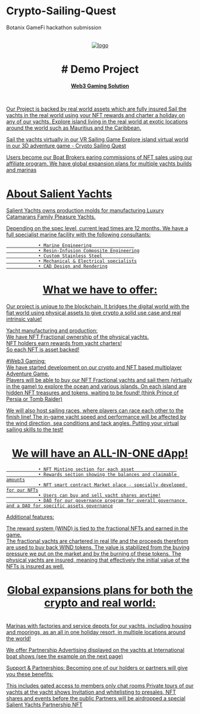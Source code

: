 # Crypto-Sailing-Quest
Botanix GameFi hackathon submission


<p align="center">
<br />
<a href="https://salientyachts.com"><img src="https://salientyachts.com/Documents/CryptoSailing.jpg"  alt="logo"/></a>
<br />
</p>
<h1 align="center"># Demo Project</h1>
<a href="https://drive.google.com/drive/folders/1PHaVmj1rnaGBZ5tSaZYh1w0oXYDyoekj?usp=sharing">
<p align="center">


</p>
<p align="center"><strong>Web3 Gaming Solution</strong></p>
<br />



Our Project is backed by real world assets which are fully insured
Sail the yachts in the real world using your NFT rewards and charter a holiday on any of our yachts.
Explore island living in the real world at exotic locations around the world such as Mauritius and the Caribbean.

Sail the yachts virtually in our VR Sailing Game
Explore island virtual world in our 3D adventure game - Crypto Sailing Quest

Users become our Boat Brokers earing commissions of NFT sales using our affiliate program.
We have global expansion plans for multiple yachts builds and marinas

# About Salient Yachts
Salient Yachts owns production molds for manufacturing Luxury Catamarans Family Pleasure Yachts.

Depending on the spec level, current lead times are 12 months.
We have a full specialist marine facility with the following consultants:

				• Marine Engineering				
				• Resin-Infusion Composite Engineering
				• Custom Stainless Steel			
				• Mechanical & Electrical specialists
				• CAD Design and Rendering


</p>

<h1 align="center">What we have to offer:</h1>

Our project is unique to the blockchain.
It bridges the digital world with the fiat world using physical assets to give crypto a solid use case and real intrinsic value!

Yacht manufacturing and production:<br />
We have NFT Fractional ownership of the physical yachts. <br />
NFT holders earn rewards from yacht charters!<br />
So each NFT is asset backed!<br />

#Web3 Gaming:<br />
We have started development on our crypto and NFT based multiplayer Adventure Game. </br>
Players will be able to buy our NFT Fractional yachts and sail them (virtually in the game) to explore the ocean and various islands.
On each island are hidden NFT treasures and tokens, waiting to be found! 
(think Prince of Persia or Tomb Raider)

We will also host sailing races, where players can race each other to the finish line!
The in-game yacht speed and performance will be affected by the wind direction, sea conditions and tack angles.
Putting your virtual sailing skills to the test! 

<h1 align="center"> We will have an ALL-IN-ONE dApp! </h1>

				• NFT Minting section for each asset				
				• Rewards section showing the balances and claimable amounts
				• NFT smart contract Market place - specially developed for our NFTs
				• Users can buy and sell yacht shares anytime!
				• DAO for our governance program for overall governance and a DAO for specific assets governance
        

Additional features:<br />

The reward system (WIND) is tied to the fractional NFTs and earned in the game.<br />
The fractional yachts are chartered in real life and the proceeds therefrom are used to buy back WIND tokens.
The value is stabilized from the buying pressure we put on the market and by the burning of these tokens.
The physical yachts are insured, meaning that effectively the initial value of the NFTs is insured as well.


<h1 align="center"> Global expansions plans for both the crypto and real world: </h1><br />
Marinas with factories and service depots for our yachts, including housing and moorings, 
as an all in one holiday resort, in multiple locations around the world!

We offer Partnership Advertising displayed on the yachts at International boat shows (see the example on the next page) 


Support & Partnerships:
Becoming one of our holders or partners will give you these benefits:

This includes gated access to members only chat rooms
Private tours of our yachts at the yacht shows
Invitation and whitelisting to presales, NFT shares and events before the public
Partners will be airdropped a special Salient Yachts Partnership NFT
